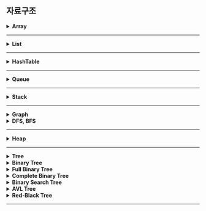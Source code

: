 ## 자료구조

<details>
    <summary><b>Array</b></summary>

## 정리
### Array
- 자료들을 연속적인 메모리 주소에 저장하는 저장소
- 인덱스를 통해 자료들을 접근한다.
### 시간 복잡도
- 자료 삽입 및 삭제: O(1)
- 자료 접근: O(1)
- 자료 탐색: O(N)
### 장단점
- 장점
    - 자료 접근이 빠르다.
    - 메모리 주소가 연속되기 때문에 지역성이 높아 성능이 뛰어날 확률이 높다.
- 단점
    - 배열의 크기를 바꾸지 못한다.
    - 빈공간이 존재하여 메모리의 낭비가 존재할 수 있다.
    - 중간에 요소를 삭제하거나 추가하는데 코스트가 많이 든다.
### 활용
- 동일한 타입의 데이터를 저장할 수 있다.
- 데이터베이스의 레코드
- CPU 스케쥴링
- 스택, 큐, 힙, 해시 테이블의 구현
## 참조
- https://www.geeksforgeeks.org/what-is-array/
</details>

---

<details>
    <summary><b>List</b></summary>

## 정리
### List
- 선형 자료구조로 연속적인 메모리에 저장되지 않고, 비연속적으로 저장되는 저장소이다.
- 빈 공간을 허용하지 않는다.
- 크기가 가변적이다.
### 시간 복잡도
- 자료 삽입 및 삭제: O(N)
- 자료 접근: O(N)
- 자료 탐색: O(N)
### 장단점
- 장점
    - 빈 공간을 허용하지 않아 메모리를 효율적으로 사용할 수 있다.
    - 크기가 가변적이다.
    - 중간에 요소를 추가하거나 삭제하는게 편하다.
- 단점
    - 접근이 느리다.
    - 지역성이 떨어져 성능이 떨어질 수 있다.
### 활용
- 그래프 구현
## 참조
- https://www.geeksforgeeks.org/what-is-linked-list/
- https://ongveloper.tistory.com/403
</details>

---

<details>
    <summary><b>HashTable</b></summary>

## 정리
### HashTable
- 해싱을 이용한 key-value 형태의 자료구조이다.
- hash function 을 통해 키를 특정한다.
### 충돌 방지
- Open Addressing
    - 충돌 시 테이블의 빈 공간에 저장하는 방식
- Separate Chaining
    - 각 해시 값에 대해 링크드 리스트를 유지하는 방식
### 시간 복잡도
- 자료 삽입 및 삭제: O(1)
- 자료 접근: O(1)
### 장단점
- 장점
    - 탐색이 빠르다.
    - 삽입 삭제가 간편하다.
- 단점
    - 구현이 어렵다.
    - 충돌시 비효율적이다.
### 활용
- 캐싱 시스템 구현
- 데이터베이스 구현
## 참조
- https://www.geeksforgeeks.org/hash-table-data-structure/
</details>

---

<details>
    <summary><b>Queue</b></summary>

## 정리
### Queue
- 선형 자료구조로, FIFO 의 순서로 요소가 연산되는 저장소이다.
- FIFO: First In First Out
### 종류
- Circular Queue
    - 끝 요소와 시작 요소가 이어져있는 큐
    - 삽입, 삭제에 O(1) 이 소모된다.
    - 메모리 관리, CPU 스케쥴링에 사용될 수 있다.
- Dequeue
    - 삽입과 삭제가 양쪽 에서 일어나는 큐
    - 스택과 큐로 동시에 사용될 수 있다.
- Priority Queue
    - 우선순위에 따라 요소들을 정렬하는 하는 큐
#### Priority Queue
- 구현하는 자료구조에 따른 시간복잡도

|        자료구조        | 삽입      | 삭제      | 접근      |
|:------------------:|---------|---------|---------|
|       Array        | O(1)    | O(N)    | O(N)    |
|     LinkedList     | O(N)    | O(1)    | O(1)    |
|    Binary Heap     | O(LogN) | O(LogN) | O(1)    |
| Binary Search Tree | O(1)    | O(LogN) | O(LogN) |
### 장단점
- 장점
    - 삽입, 삭제가 간편하다.
    - 다중 프로세스, 스레드 처리에 유용할 수 있다.
- 단점
    - 중간 요소의 삽입, 삭제가 힘들다.
    - 검색이 비효율적이다.
### 활용
- 멀티 프로그래밍
- 네트워크의 라우터나 스위치
- 공유 자정
## 참조
- https://www.geeksforgeeks.org/introduction-to-queue-data-structure-and-algorithm-tutorials/
- https://www.geeksforgeeks.org/introduction-to-circular-queue/
- https://www.geeksforgeeks.org/deque-set-1-introduction-applications/
- https://www.geeksforgeeks.org/priority-queue-set-1-introduction/
- https://www.geeksforgeeks.org/applications-advantages-and-disadvantages-of-queue/
</details>

---

<details>
    <summary><b>Stack</b></summary>

## 정리
### Stack
- 선형 자료구조로, LIFO 의 순서로 요소가 연산되는 저장소이다.
- LIFO: Last In First Out
### 시간 복잡도
- 자료 삽입 및 삭제: O(1)
- 자료 접근: O(N)
- 자료 탐색: O(N)
### 장단점
- 장점
    - 구현이 간편하다.
    - 메모리를 효율적으로 사용한다.
- 단점
    - 요소 접근이 어렵다.
    - 메모리 단편화가 일어날 수 있다.
### 활용
- 함수 호출 연산 및 recursion 연산
- undo/redo 연산
## 참조
- https://www.geeksforgeeks.org/applications-advantages-and-disadvantages-of-stack/
</details>

---

<details>
    <summary><b>Graph</b></summary>

## 정리
### Graph
- 비선형 자료구조로 정점과 간선으로 이루어진 저장소입니다.
- 간선은 방향이 존재할 수 있고 가중치가 있을 수 있습니다.
### 시간 복잡도
- 인접 행렬
    - 간선 삽입: O(1)
    - 간선 삭제: O(1)
    - 초기화: O(N*N)
- 인접 리스트
    - 간선 삽입: O(1)
    - 간선 삭제: O(N)
    - 초기화: O(N)
### 장단점
- 장점
    - 관계를 표현하기 용이하다.
- 단점
    - 이해하기 어렵다.
    - 만드는 것에 비용이 많이 든다.
    - 디자인하기 어렵다.
### 활용
- 소션 네트워크 표현
- 네트워크 표현
## 참조

</details>

<details>
    <summary><b>DFS, BFS</b></summary>

## 정리
### BFS
- 그래프 순회 방식
- 처음 노드를 기준으로 깊이 수준이 같은 것부터 탐색한다.
### 시간 복잡도
- O(V + E), V 는 노드의 개수이고 E 는 간선의 개수
### 장단점
- 장점
    - 최소 거리를 찾을 수 있다.
- 단점
    - 메모리가 많이 필요하다.
### DFS
- 그래프 순회 방식
- 처음 노드를 기준으로 깊이가 가장 깊은 것부터 순회
### 시간복잡도
- O(V + E), V 는 노드의 개수이고 E 는 간선의 개수
### 장단점
- 장점
    - 메모리가 덜 필요하다.
- 단점
    - 솔루션을 찾지 못할 수 있다.(최소 거리를 찾지 못)
## 참조

</details>

---

<details>
    <summary><b>Heap</b></summary>

## 정리
### Heap
- Max-Heap: 루트 노드가 가장 큰 값인 힙
- Min-Heap: 루트 노드가 가장 작은 값인 힙
### 시간 복잡도
- 삽입: O(logN)
- 삭제: O(logN)
- 힙으로 변환: O(logN)
### 장단점
- 장점
    - 최소 값, 최대 값 접근이 빠르다.
    - 삽입, 삭제가 효율적이다.
- 단점
    - 최소, 최대 값 이외를 검색할 때는 비효율적이다.
    - 힙 메모리를 유지하기 위한 메모리가 추가로 들어간다.
### 활용
- Priority Queue
## 참조

</details>

---

<details>
    <summary><b>Tree</b></summary>

## 정리
### Tree
- 비선형 자료구조로, 순환이 없는 그래프이다.
- in-order, pre-order, post-order 로 순회한다.
## 참조

</details>

<details>
    <summary><b>Binary Tree</b></summary>

## 정리
### Binary Tree
- 자식이 2개이하인 트리
### 장단점
- 장점
    - 검색이 효율적이다. (O(logN))
    - 삽입, 삭제가 빠르다. (O(logN))
    - 정렬하기 용이하다.
- 단점
    - 밸런스가 무너지면 비효율적이다.
### 활용
- 파일 탐색기
- 검색 구현
## 참조
- https://www.geeksforgeeks.org/applications-advantages-and-disadvantages-of-binary-tree/
</details>

<details>
    <summary><b>Full Binary Tree</b></summary>

## 정리
### Full Binary Tree
- 모든 노드의 자식 노드가 0 또는 2인 트리
## 참조
- https://2jinishappy.tistory.com/136
</details>

<details>
    <summary><b>Complete Binary Tree</b></summary>

## 정리
### Complete Binary Tree
- 깊이가 d 라고 하면, d-1 까지는 perfect binary tree 이고 d 인 곳은 왼쪽부터 채워져있는 트리
- perfect binary tree
    - 모든 리프 노드의 깊이가 같은 트리
## 참조
- https://2jinishappy.tistory.com/136
</details>

<details>
    <summary><b>Binary Search Tree</b></summary>

## 정리
### Binary Search Tree
- 왼쪽 서브 트리가 해당 노드의 값보다 작고, 오른쪽 서브 트리가 해당 노드보다 값이 큰 트리
### 장단점
- 장점
    - 검색, 삽입, 삭제가 O(logN) 으로 빠르다.
- 단점
    - 밸런스가 안잡혀있으면 비효율적이다.
</details>

<details>
    <summary><b>AVL Tree</b></summary>

## 정리
### AVL Tree
- 스스로 균형을 잡은 이진 탐색 트리
- 최대 높이 차이가 1이다.
- 삽입, 검색, 삭제가 O(logN)이다.
## 참조
- https://yoongrammer.tistory.com/72
</details>

<details>
    <summary><b>Red-Black Tree</b></summary>

## 정리
### Red-Black Tree
- 스스로 균형을 잡기 위해 추가 비트를 도입한 이진 탐색 트리이다.
- 회전을 통해 균형을 잡는다.
- AVL 트리에 비해 삽입 삭제가 더 유리하고 탐색은 불리하다.
    - AVL 트리가 균형 유지를 더 엄격하게 하므로 평균 시간이 더 많이 걸린다.
- 삽입, 검색, 삭제가 O(logN)이다.
### 중요 속성
- 모든 노드는 레드나 블랙이다.
- 루트는 항상 블랙이다.
- 모든 리프 노드는 블랙 또는 nil 이다.
- 루트에서 리프 노드로 가는 경로에서 마주치는 블랙의 수는 항상 같다.
### 장단점
- 장점
    - 범용성이 넓다.
- 단점
    - 대용량 데이터셋에는 적합하지 않다.
### 활용
- 자바 TreeMap 구현
## 참조
- https://www.geeksforgeeks.org/applications-advantages-and-disadvantages-of-red-black-tree/
</details>

---